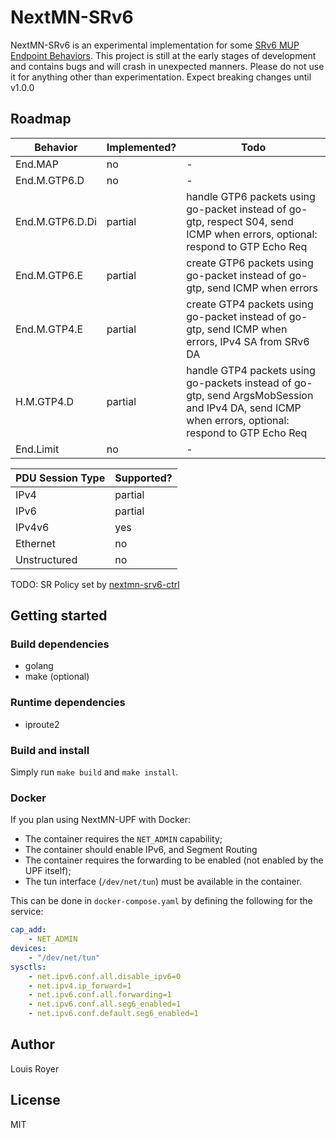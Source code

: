 # NextMN-SRv6
NextMN-SRv6 is an experimental implementation for some [SRv6 MUP Endpoint Behaviors](https://datatracker.ietf.org/doc/draft-ietf-dmm-srv6-mobile-uplane/).
This project is still at the early stages of development and contains bugs and will crash in unexpected manners.
Please do not use it for anything other than experimentation. Expect breaking changes until v1.0.0

## Roadmap
Behavior | Implemented? | Todo
---|---|---
End.MAP | no | -
End.M.GTP6.D | no | -
End.M.GTP6.D.Di | partial | handle GTP6 packets using go-packet instead of go-gtp, respect S04, send ICMP when errors, optional: respond to GTP Echo Req
End.M.GTP6.E | partial | create GTP6 packets using go-packet instead of go-gtp, send ICMP when errors
End.M.GTP4.E | partial | create GTP4 packets using go-packet instead of go-gtp, send ICMP when errors, IPv4 SA from SRv6 DA 
H.M.GTP4.D | partial | handle GTP4 packets using go-packets instead of go-gtp, send ArgsMobSession and IPv4 DA, send ICMP when errors, optional: respond to GTP Echo Req
End.Limit | no | -

PDU Session Type | Supported?
---|---
IPv4 | partial
IPv6 | partial
IPv4v6 | yes
Ethernet | no
Unstructured | no

TODO: SR Policy set by [nextmn-srv6-ctrl](https://github.com/nextmn-srv6-ctrl)

## Getting started
### Build dependencies
- golang
- make (optional)

### Runtime dependencies
- iproute2

### Build and install
Simply run `make build` and `make install`.

### Docker
If you plan using NextMN-UPF with Docker:
- The container requires the `NET_ADMIN` capability;
- The container should enable IPv6, and Segment Routing
- The container requires the forwarding to be enabled (not enabled by the UPF itself);
- The tun interface (`/dev/net/tun`) must be available in the container.

This can be done in `docker-compose.yaml` by defining the following for the service:

```yaml
cap_add:
    - NET_ADMIN
devices:
    - "/dev/net/tun"
sysctls:
    - net.ipv6.conf.all.disable_ipv6=0
    - net.ipv4.ip_forward=1
    - net.ipv6.conf.all.forwarding=1
    - net.ipv6.conf.all.seg6_enabled=1
    - net.ipv6.conf.default.seg6_enabled=1
```

## Author
Louis Royer

## License
MIT
